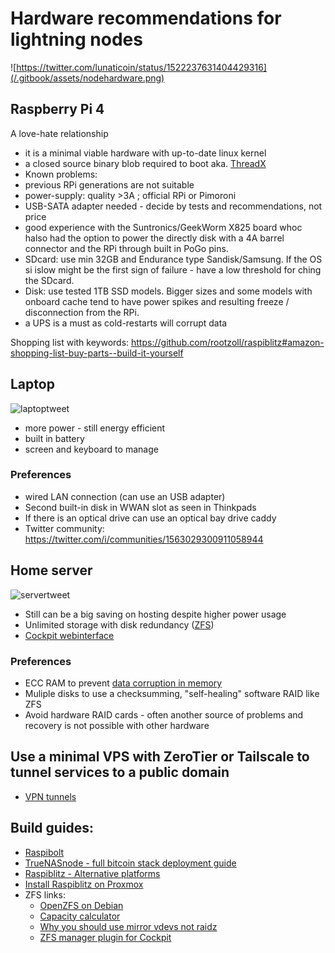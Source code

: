 # Hardware recommendations for lightning nodes

![https://twitter.com/lunaticoin/status/1522237631404429316](/.gitbook/assets/nodehardware.png)
## Raspberry Pi 4
A love-hate relationship
 - it is a minimal viable hardware with up-to-date linux kernel
 - a closed source binary blob required to boot aka. [ThreadX](https://en.wikipedia.org/wiki/ThreadX)
 - Known problems:
  - previous RPi generations are not suitable
  - power-supply: quality >3A ; official RPi or Pimoroni
  - USB-SATA adapter needed - decide by tests and recommendations, not price
  - good experience with the Suntronics/GeekWorm X825 board whoc halso had the option to power the directly disk with a 4A barrel connector and the RPi through built in PoGo pins.
  - SDcard: use min 32GB and Endurance type Sandisk/Samsung. If the OS si islow might be the first sign of failure - have a low threshold for ching the SDcard.
  - Disk: use tested 1TB SSD models. Bigger sizes and some models with onboard cache tend to have power spikes and resulting freeze / disconnection from the RPi.
  - a UPS is a must as cold-restarts will corrupt data

Shopping list with keywords: <https://github.com/rootzoll/raspiblitz#amazon-shopping-list-buy-parts--build-it-yourself>

## Laptop
![laptoptweet](/.gitbook/assets/laptoptweet.png)
- more power - still energy efficient
- built in battery
- screen and keyboard to manage

### Preferences
- wired LAN connection (can use an USB adapter)
- Second built-in disk in WWAN slot as seen in Thinkpads
- If there is an optical drive can use an optical bay drive caddy
- Twitter community: <https://twitter.com/i/communities/1563029300911058944>

## Home server
![servertweet](/.gitbook/assets/servertweet.png)
- Still can be a big saving on hosting despite higher power usage
- Unlimited storage with disk redundancy ([ZFS](https://openzfs.github.io/openzfs-docs/Getting%20Started/Debian/index.html))
- [Cockpit webinterface](https://github.com/rootzoll/raspiblitz/issues/2767)
### Preferences
- ECC RAM to prevent [data corruption in memory](https://github.com/lightningnetwork/lnd/issues/7022#issuecomment-1278695682)
- Muliple disks to use a checksumming, "self-healing" software RAID like ZFS
- Avoid hardware RAID cards - often another source of problems and recovery is not possible with other hardware
## Use a minimal VPS with ZeroTier or Tailscale to tunnel services to a public domain
* [VPN tunnels](technicals/networking.md)

## Build guides:
  - [Raspibolt](https://raspibolt.org/)
  - [TrueNASnode - full bitcoin stack deployment guide](https://github.com/seth586/guides/blob/master/FreeNAS/bitcoin/README.md)
  - [Raspiblitz - Alternative platforms](https://github.com/rootzoll/raspiblitz/tree/dev/alternative.platforms)
  - [Install Raspiblitz on Proxmox](https://github.com/rootzoll/raspiblitz/tree/dev/alternative.platforms/Proxmox)
  - ZFS links:
    - [OpenZFS on Debian](https://openzfs.github.io/openzfs-docs/Getting%20Started/Debian/index.html)
    - [Capacity calculator](https://wintelguy.com/zfs-calc.pl)
    - [Why you should use mirror vdevs not raidz](https://jrs-s.net/2015/02/06/zfs-you-should-use-mirror-vdevs-not-raid)
    - [ZFS manager plugin for Cockpit](https://github.com/45Drives/cockpit-zfs-manager)
